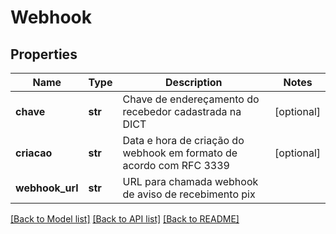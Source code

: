 # Webhook

## Properties

Name | Type | Description | Notes
------------ | ------------- | ------------- | -------------
**chave** | **str** | Chave de endereçamento do recebedor cadastrada na DICT | [optional]
**criacao** | **str** | Data e hora de criação do webhook em formato de acordo com RFC 3339 | [optional]
**webhook_url** | **str** | URL para chamada webhook de aviso de recebimento pix |

[[Back to Model list]](../README.md#documentation-for-models) [[Back to API list]](../README.md#documentation-for-api-endpoints) [[Back to README]](../README.md)
